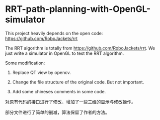 # RRT-path-planning-with-OpenGL-simulator
This project heavily depends on the open code: https://github.com/RoboJackets/rrt

The RRT algorithm is totally from https://github.com/RoboJackets/rrt. We just write a simulator in OpenGL to test the RRT algorithm.

Some modification:

1. Replace QT view by opencv.

2. Change the file structure of the original code. But not important. 

3. Add some chineses comments in some code.

对原有代码的接口进行了修改，增加了一些三维的显示与修改操作。

部分文件进行了简单的删减，算法保留了作者的方法。
